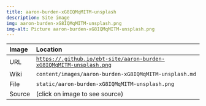 ```yaml
---
title: aaron-burden-xG8IQMqMITM-unsplash
description: Site image
img: aaron-burden-xG8IQMqMITM-unsplash.png
img-alt: Picture aaron-burden-xG8IQMqMITM-unsplash.png
---
```


  | Image | Location |
  | :----- | :----- |
  | URL | <code><a href="https://.github.io/ebt-site/aaron-burden-xG8IQMqMITM-unsplash.png" target="_blank">https://.github.io/ebt-site/aaron-burden-xG8IQMqMITM-unsplash.png</a></code> |
  | Wiki | <code>content/images/aaron-burden-xG8IQMqMITM-unsplash.md</code> |
  | File | <code>static/aaron-burden-xG8IQMqMITM-unsplash.png</code> |
  | Source | (click on image to see source) |

